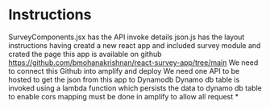 # Instructions
SurveyComponents.jsx has the API invoke details
json.js has the layout instructions
having creatd a new react app and included survey module and crated the page
this app is available on github https://github.com/bmohanakrishnan/react-survey-app/tree/main 
We need to connect this Github into amplify and deploy 
We need one API to be hosted to get the json from this app to Dynamodb
Dynamo db table is invoked using a lambda function which persists the data to dynamo db table
to enable cors mapping must be done in amplify to allow all request *
